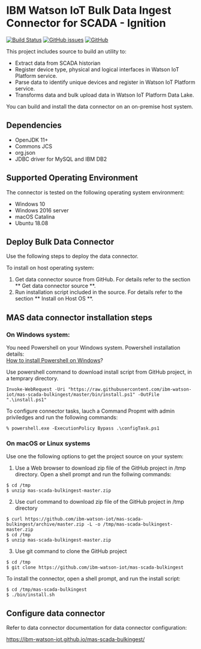 # IBM Watson IoT Bulk Data Ingest Connector for SCADA - Ignition

[![Build Status](https://travis-ci.com/ibm-watson-iot/mas-scada-bulkingest.svg?branch=master)](https://travis-ci.com/ibm-watson-iot/mas-scada-bulkingest)
[![GitHub issues](https://img.shields.io/github/issues/ibm-watson-iot/mas-scada-bulkingest.svg)](https://github.com/ibm-watson-iot/mas-scada-bulkingest/issues)
[![GitHub](https://img.shields.io/github/license/ibm-watson-iot/mas-scada-bulkingest.svg)](https://github.com/ibm-watson-iot/mas-scada-bulkingest/blob/master/LICENSE)

This project includes source to build an utility to:

* Extract data from SCADA historian
* Register device type, physical and logical interfaces in Watson IoT Platform service.
* Parse data to identify unique devices and register in Watson IoT Platform service.
* Transforms data and bulk upload data in Watson IoT Platform Data Lake.

You can build and install the data connector on an on-premise host system.
 
## Dependencies

* OpenJDK 11+
* Commons JCS
* org.json
* JDBC driver for MySQL and IBM DB2


## Supported Operating Environment

The connector is tested on the following operating system environment:

- Windows 10
- Windows 2016 server
- macOS Catalina
- Ubuntu 18.08


## Deploy Bulk Data Connector

Use the following steps to deploy the data connector.

To install on host operating system:
1. Get data connector source from GitHub. For details refer to the section ** Get data connector source **.
2. Run installation script included in the source. For details refer to the section ** Install on Host OS **.


## MAS data connector installation steps

### On Windows system:

You need Powershell on your Windows system. Powershell installation details: <br>
[How to install Powershell on Windows](https://docs.microsoft.com/en-us/powershell/scripting/install/installing-powershell-core-on-windows?view=powershell-7)?

Use powershell command to download install script from GitHub project, in a temprary directory.
```
Invoke-WebRequest -Uri "https://raw.githubusercontent.com/ibm-watson-iot/mas-scada-bulkingest/master/bin/install.ps1" -OutFile ".\install.ps1"
```

To configure connector tasks, lauch a Command Propmt with admin priviledges and run the following commands:
```
% powershell.exe -ExecutionPolicy Bypass .\configTask.ps1
```

### On macOS or Linux systems

Use one the following options to get the project source on your system:

1. Use a Web browser to download zip file of the GitHub project in /tmp directory. Open a shell prompt and run the follwing commands:
```
$ cd /tmp
$ unzip mas-scada-bulkingest-master.zip
```
2. Use curl command to download zip file of the GitHub project in /tmp directory
```
$ curl https://github.com/ibm-watson-iot/mas-scada-bulkingest/archive/master.zip -L -o /tmp/mas-scada-bulkingest-master.zip
$ cd /tmp
$ unzip mas-scada-bulkingest-master.zip
```
3. Use git command to clone the GitHub project
```
$ cd /tmp
$ git clone https://github.com/ibm-watson-iot/mas-scada-bulkingest
```

To install the connector, open a shell prompt, and run the install script:
```
$ cd /tmp/mas-scada-bulkingest
$ ./bin/install.sh
```

## Configure data connector

Refer to data connector documentation for data connector configuration:

https://ibm-watson-iot.github.io/mas-scada-bulkingest/





